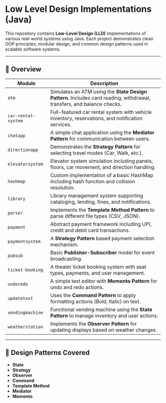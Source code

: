 # Low Level Design Implementations (Java)

This repository contains **Low-Level Design (LLD)** implementations of various real-world systems using Java. Each project demonstrates clean OOP principles, modular design, and common design patterns used in scalable software systems.

---

## 📁 Overview

| Module | Description |
|--------|-------------|
| `atm` | Simulates an ATM using the **State Design Pattern**. Includes card reading, withdrawal, transfers, and balance checks. |
| `car-rental-system` | Full-featured car rental system with vehicle inventory, reservations, and notification services. |
| `chatapp` | A simple chat application using the **Mediator Pattern** for communication between users. |
| `directionapp` | Demonstrates the **Strategy Pattern** for selecting travel modes (Car, Walk, etc.). |
| `elevatorsystem` | Elevator system simulation including panels, floors, car movement, and direction handling. |
| `hashmap` | Custom implementation of a basic HashMap including hash function and collision resolution. |
| `library` | Library management system supporting cataloging, lending, fines, and notifications. |
| `parser` | Implements the **Template Method Pattern** to parse different file types (CSV, JSON). |
| `payment` | Abstract payment framework including UPI, credit and debit card transactions. |
| `paymentsystem` | A **Strategy Pattern** based payment selection mechanism. |
| `pubsub` | Basic **Publisher-Subscriber** model for event broadcasting. |
| `ticket-booking` | A theater ticket booking system with seat types, payments, and user management. |
| `undoredo` | A simple text editor with **Memento Pattern** for undo and redo actions. |
| `updatetext` | Uses the **Command Pattern** to apply formatting actions (Bold, Italic) on text. |
| `vendingmachine` | Functional vending machine using the **State Pattern** to manage inventory and user actions. |
| `weatherstation` | Implements the **Observer Pattern** for updating displays based on weather changes. |

---

## 🧠 Design Patterns Covered

- **State**
- **Strategy**
- **Observer**
- **Command**
- **Template Method**
- **Mediator**
- **Memento**